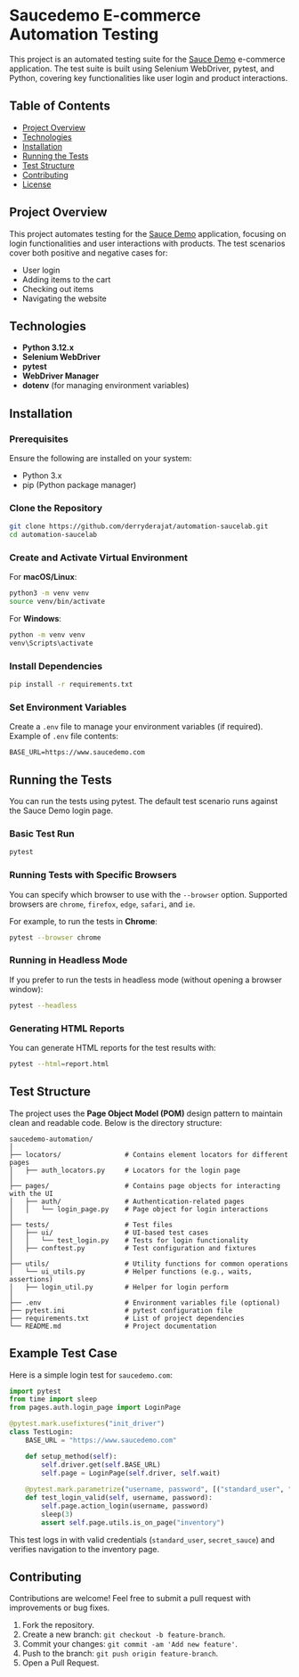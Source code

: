 # Saucedemo E-commerce Automation Testing

This project is an automated testing suite for the [Sauce Demo](https://www.saucedemo.com) e-commerce application. The test suite is built using Selenium WebDriver, pytest, and Python, covering key functionalities like user login and product interactions.

## Table of Contents

- [Project Overview](#project-overview)
- [Technologies](#technologies)
- [Installation](#installation)
- [Running the Tests](#running-the-tests)
- [Test Structure](#test-structure)
- [Contributing](#contributing)
- [License](#license)

## Project Overview

This project automates testing for the [Sauce Demo](https://www.saucedemo.com) application, focusing on login functionalities and user interactions with products. The test scenarios cover both positive and negative cases for:

- User login
- Adding items to the cart
- Checking out items
- Navigating the website

## Technologies

- **Python 3.12.x**
- **Selenium WebDriver**
- **pytest**
- **WebDriver Manager**
- **dotenv** (for managing environment variables)

## Installation

### Prerequisites

Ensure the following are installed on your system:

- Python 3.x
- pip (Python package manager)

### Clone the Repository

```bash
git clone https://github.com/derryderajat/automation-saucelab.git
cd automation-saucelab
```

### Create and Activate Virtual Environment

For **macOS/Linux**:

```bash
python3 -m venv venv
source venv/bin/activate
```

For **Windows**:

```bash
python -m venv venv
venv\Scripts\activate
```

### Install Dependencies

```bash
pip install -r requirements.txt
```

### Set Environment Variables

Create a `.env` file to manage your environment variables (if required). Example of `.env` file contents:

```
BASE_URL=https://www.saucedemo.com
```

## Running the Tests

You can run the tests using pytest. The default test scenario runs against the Sauce Demo login page.

### Basic Test Run

```bash
pytest
```

### Running Tests with Specific Browsers

You can specify which browser to use with the `--browser` option. Supported browsers are `chrome`, `firefox`, `edge`, `safari`, and `ie`.

For example, to run the tests in **Chrome**:

```bash
pytest --browser chrome
```

### Running in Headless Mode

If you prefer to run the tests in headless mode (without opening a browser window):

```bash
pytest --headless
```

### Generating HTML Reports

You can generate HTML reports for the test results with:

```bash
pytest --html=report.html
```

## Test Structure

The project uses the **Page Object Model (POM)** design pattern to maintain clean and readable code. Below is the directory structure:

```plaintext
saucedemo-automation/
│
├── locators/                # Contains element locators for different pages
│   ├── auth_locators.py     # Locators for the login page
│
├── pages/                   # Contains page objects for interacting with the UI
│   ├── auth/                # Authentication-related pages
│   │   └── login_page.py    # Page object for login interactions
│
├── tests/                   # Test files
│   ├── ui/                  # UI-based test cases
│   │   └── test_login.py    # Tests for login functionality
│   ├── conftest.py          # Test configuration and fixtures
│
├── utils/                   # Utility functions for common operations
│   └── ui_utils.py          # Helper functions (e.g., waits, assertions)
│   ├── login_util.py        # Helper for login perform
│
├── .env                     # Environment variables file (optional)
├── pytest.ini               # pytest configuration file
├── requirements.txt         # List of project dependencies
└── README.md                # Project documentation
```

## Example Test Case

Here is a simple login test for `saucedemo.com`:

```python
import pytest
from time import sleep
from pages.auth.login_page import LoginPage

@pytest.mark.usefixtures("init_driver")
class TestLogin:
    BASE_URL = "https://www.saucedemo.com"

    def setup_method(self):
        self.driver.get(self.BASE_URL)
        self.page = LoginPage(self.driver, self.wait)
    
    @pytest.mark.parametrize("username, password", [("standard_user", "secret_sauce")])
    def test_login_valid(self, username, password):
        self.page.action_login(username, password)
        sleep(3)
        assert self.page.utils.is_on_page("inventory")
```

This test logs in with valid credentials (`standard_user`, `secret_sauce`) and verifies navigation to the inventory page.

## Contributing

Contributions are welcome! Feel free to submit a pull request with improvements or bug fixes.

1. Fork the repository.
2. Create a new branch: `git checkout -b feature-branch`.
3. Commit your changes: `git commit -am 'Add new feature'`.
4. Push to the branch: `git push origin feature-branch`.
5. Open a Pull Request.

